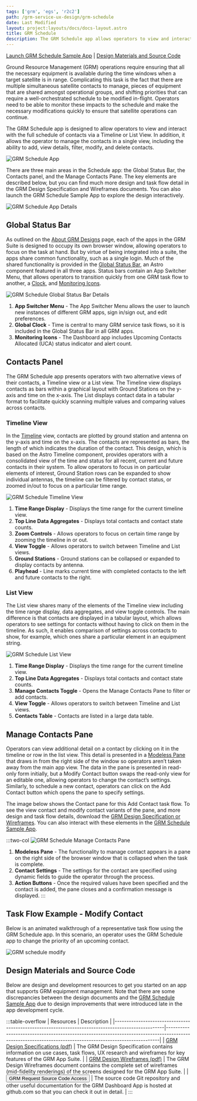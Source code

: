 ```yaml
---
tags: ['grm', 'egs', 'r2c2']
path: /grm-service-ux-design/grm-schedule
date: Last Modified
layout: project:layouts/docs/docs-layout.astro
title: GRM Schedule
description: The GRM Schedule app allows operators to view and interact with the full schedule of contacts via a Timeline or List View.
---
```


[Launch GRM Schedule Sample App](https://grm-schedule-react.netlify.app) | [Design Materials and Source Code](/case-studies/grm-service-ux-design/grm-schedule/#design-materials-and-source-code)

Ground Resource Management (GRM) operations require ensuring that all the necessary equipment is available during the time windows when a target satellite is in range. Complicating this task is the fact that there are multiple simultaneous satellite contacts to manage, pieces of equipment that are shared amongst operational groups, and shifting priorities that can require a well-orchestrated schedule to be modified in-flight. Operators need to be able to monitor these impacts to the schedule and make the necessary modifications quickly to ensure that satellite operations can continue.

The GRM Schedule app is designed to allow operators to view and interact with the full schedule of contacts via a Timeline or List View. In addition, it allows the operator to manage the contacts in a single view, including the ability to add, view details, filter, modify, and delete contacts.

![GRM Schedule App](/img/case-studies/grm/grm-schedule-app.webp)

There are three main areas in the Schedule app: the Global Status Bar, the Contacts panel, and the Manage Contacts Pane. The key elements are described below, but you can find much more design and task flow detail in the GRM Design Specification and Wireframes documents. You can also launch the GRM Schedule Sample App to explore the design interactively.

![GRM Schedule App Details](/img/case-studies/grm/grm-schedule-app-details.webp)

## Global Status Bar

As outlined on the [About GRM Designs](/case-studies/grm-service-ux-design/about-the-grm-designs/) page, each of the apps in the GRM Suite is designed to occupy its own browser window, allowing operators to focus on the task at hand. But by virtue of being integrated into a suite, the apps share common functionality, such as a single login. Much of the shared functionality is provided in the [Global Status Bar](/components/global-status-bar/), an Astro component featured in all three apps. Status bars contain an App Switcher Menu, that allows operators to transition quickly from one GRM task flow to another, a [Clock](/components/clock/), and [Monitoring Icons](/components/icons-and-symbols/).

![GRM Schedule Global Status Bar Details](/img/case-studies/grm/grm-schedule-global-status-bar-details.webp)

1. **App Switcher Menu** - The App Switcher Menu allows the user to launch new instances of different GRM apps, sign in/sign out, and edit preferences.
2. **Global Clock** - Time is central to many GRM service task flows, so it is included in the Global Status Bar in all GRM apps.
3. **Monitoring Icons** - The Dashboard app includes Upcoming Contacts Allocated (UCA) status indicator and alert count.

## Contacts Panel

The GRM Schedule app presents operators with two alternative views of their contacts, a Timeline view or a List view. The Timeline view displays contacts as bars within a graphical layout with Ground Stations on the y-axis and time on the x-axis. The List displays contact data in a tabular format to facilitate quickly scanning multiple values and comparing values across contacts.

### Timeline View

In the [Timeline](/components/timeline/) view, contacts are plotted by ground station and antenna on the y-axis and time on the x-axis. The contacts are represented as bars, the length of which indicates the duration of the contact. This design, which is based on the Astro Timeline component, provides operators with a consolidated view of the time and status for all recent, current and future contacts in their system. To allow operators to focus in on particular elements of interest, Ground Station rows can be expanded to show individual antennas, the timeline can be filtered by contact status, or zoomed in/out to focus on a particular time range.

![GRM Schedule Timeline View](/img/case-studies/grm/grm-schedule-timeline-details.webp)

1. **Time Range Display** - Displays the time range for the current timeline view.
2. **Top Line Data Aggregates** - Displays total contacts and contact state counts.
3. **Zoom Controls** - Allows operators to focus on certain time range by zooming the timeline in or out.
4. **View Toggle** - Allows operators to switch between Timeline and List views.
5. **Ground Stations** - Ground stations can be collapsed or expanded to display contacts by antenna.
6. **Playhead** - Line marks current time with completed contacts to the left and future contacts to the right.

### List View

The List view shares many of the elements of the Timeline view including the time range display, data aggregates, and view toggle controls. The main difference is that contacts are displayed in a tabular layout, which allows operators to see settings for contacts without having to click on them in the timeline. As such, it enables comparison of settings across contacts to show, for example, which ones share a particular element in an equipment string.

![GRM Schedule List View](/img/case-studies/grm/grm-schedule-list-details.webp)

1. **Time Range Display** - Displays the time range for the current timeline view.
2. **Top Line Data Aggregates** - Displays total contacts and contact state counts.
3. **Manage Contacts Toggle** - Opens the Manage Contacts Pane to filter or add contacts.
4. **View Toggle** - Allows operators to switch between Timeline and List views.
5. **Contacts Table** - Contacts are listed in a large data table.

## Manage Contacts Pane

Operators can view additional detail on a contact by clicking on it in the timeline or row in the list view. This detail is presented in a [Modeless Pane](/patterns/modeless-panes/) that draws in from the right side of the window so operators aren’t taken away from the main app view. The data in the pane is presented in read-only form initially, but a Modify Contact button swaps the read-only view for an editable one, allowing operators to change the contact’s settings. Similarly, to schedule a new contact, operators can click on the Add Contact button which opens the pane to specify settings.

The image below shows the Contact pane for this Add Contact task flow. To see the view contact and modify contact variants of the pane, and more design and task flow details, download the [GRM Design Specification or Wireframes](/case-studies/grm-service-ux-design/grm-schedule/#design-materials-and-source-code). You can also interact with these elements in the [GRM Schedule Sample App](https://grm-schedule-react.netlify.app).

:::two-col
![GRM Schedule Manage Contacts Pane](/img/case-studies/grm/grm-schedule-manage-contacts-details.webp)

1. **Modeless Pane** - The functionality to manage contact appears in a pane on the right side of the browser window that is collapsed when the task is complete.
2. **Contact Settings** - The settings for the contact are specified using dynamic fields to guide the operator through the process.
3. **Action Buttons** - Once the required values have been specified and the contact is added, the pane closes and a confirmation message is displayed.
   :::

## Task Flow Example - Modify Contact

Below is an animated walkthrough of a representative task flow using the GRM Schedule app. In this scenario, an operator uses the GRM Schedule app to change the priority of an upcoming contact.

<img src="/img/case-studies/grm/grm-schedule-modify-contact.gif" alt="GRM schedule modify" />

## Design Materials and Source Code

Below are design and development resources to get you started on an app that supports GRM equipment management. Note that there are some discrepancies between the design documents and the [GRM Schedule Sample App](https://grm-equipment-react-ts.netlify.app) due to design improvements that were introduced late in the app development cycle.

:::table-overflow
| Resources | Description |
|---------------------------------------------------------------------------------------------------|---------------------------------------------------------------------------------------------------------------------------------------------------------|
| [GRM Design Specifications (pdf)](/pdf/grm-specifications.pdf) | The GRM Design Specification contains information on use cases, task flows, UX research and wireframes for key features of the GRM App Suite. |
| [GRM Design Wireframes (pdf)](/pdf/grm-wireframes.pdf) | The GRM Design Wireframes document contains the complete set of wireframes (mid-fidelity renderings) of the screens designed for the GRM App Suite. |
| <button data-app="GRM" type="button" class="p-source-code-dialog-open">GRM Request Source Code Access</button> | The source code Git repository and other useful documentation for the GRM Dashboard App is hosted at github.com so that you can check it out in detail. |
:::
